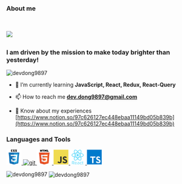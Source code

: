 ### About me
<h1 align="left">
  <a href="https://git.io/typing-svg">
    <img src="https://readme-typing-svg.herokuapp.com/?lines=Hi,+👋;This+is+Osman+DURDAĞ....;Nice+to+meet+you!&center=true&size=30">
  </a>
</h1>
<h3 align="left">I am driven by the mission to make today brighter than yesterday!</h3>

<p align="left"> <img src="https://komarev.com/ghpvc/?username=devdong9897&label=Profile%20views&color=0e75b6&style=flat" alt="devdong9897" /> </p>

- 🌱 I’m currently learning **JavaScript, React, Redux, React-Query**

- 📫 How to reach me **dev.dong9897@gmail.com**

- 📄 Know about my experiences [https://www.notion.so/97c626127ec448ebaa11149bd05b839b](https://www.notion.so/97c626127ec448ebaa11149bd05b839b)

<p align="left">
</p>

<h3 align="left">Languages and Tools</h3>
<p align="left"> <a href="https://www.w3schools.com/css/" target="_blank" rel="noreferrer"> <img src="https://raw.githubusercontent.com/devicons/devicon/master/icons/css3/css3-original-wordmark.svg" alt="css3" width="40" height="40"/> </a> <a href="https://git-scm.com/" target="_blank" rel="noreferrer"> <img src="https://www.vectorlogo.zone/logos/git-scm/git-scm-icon.svg" alt="git" width="40" height="40"/> </a> <a href="https://www.w3.org/html/" target="_blank" rel="noreferrer"> <img src="https://raw.githubusercontent.com/devicons/devicon/master/icons/html5/html5-original-wordmark.svg" alt="html5" width="40" height="40"/> </a> <a href="https://developer.mozilla.org/en-US/docs/Web/JavaScript" target="_blank" rel="noreferrer"> <img src="https://raw.githubusercontent.com/devicons/devicon/master/icons/javascript/javascript-original.svg" alt="javascript" width="40" height="40"/> </a> <a href="https://reactjs.org/" target="_blank" rel="noreferrer"> <img src="https://raw.githubusercontent.com/devicons/devicon/master/icons/react/react-original-wordmark.svg" alt="react" width="40" height="40"/> </a> <a href="https://www.typescriptlang.org/" target="_blank" rel="noreferrer"> <img src="https://raw.githubusercontent.com/devicons/devicon/master/icons/typescript/typescript-original.svg" alt="typescript" width="40" height="40"/> </a> </p>

<p><img align="left" src="https://github-readme-stats.vercel.app/api/top-langs?username=devdong9897&show_icons=true&locale=en&layout=compact" alt="devdong9897" /></p>

<p>&nbsp;<img align="center" src="https://github-readme-stats.vercel.app/api?username=devdong9897&show_icons=true&locale=en" alt="devdong9897" /></p>
